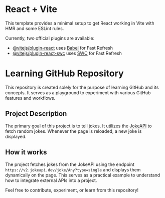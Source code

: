 # React + Vite

This template provides a minimal setup to get React working in Vite with HMR and some ESLint rules.

Currently, two official plugins are available:

- [@vitejs/plugin-react](https://github.com/vitejs/vite-plugin-react/blob/main/packages/plugin-react/README.md) uses [Babel](https://babeljs.io/) for Fast Refresh
- [@vitejs/plugin-react-swc](https://github.com/vitejs/vite-plugin-react-swc) uses [SWC](https://swc.rs/) for Fast Refresh
# Learning GitHub Repository

This repository is created solely for the purpose of learning GitHub and its concepts. It serves as a playground to experiment with various GitHub features and workflows.

## Project Description

The primary goal of this project is to tell jokes. It utilizes the [JokeAPI](https://v2.jokeapi.dev/) to fetch random jokes. Whenever the page is reloaded, a new joke is displayed. 

## How it works

The project fetches jokes from the JokeAPI using the endpoint `https://v2.jokeapi.dev/joke/Any?type=single` and displays them dynamically on the page. This serves as a practical example to understand how to integrate external APIs into a project.

Feel free to contribute, experiment, or learn from this repository!
